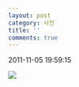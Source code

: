 ```yaml
---
layout: post
category: 사진
title: ''
comments: true
---
```

2011-11-05 19:59:15


![][link0]

  


[link0]:https://t1.daumcdn.net/cfile/tistory/135EEE364EB516EE28

